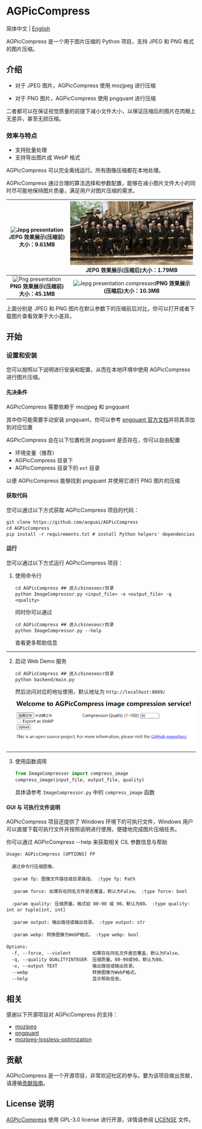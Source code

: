 # AGPicCompress

简体中文 | [English](./README-EN.md)

AGPicCompress 是一个用于图片压缩的 Python 项目，支持 JPEG 和 PNG 格式的图片压缩。

## 介绍

- 对于 JPEG 图片，AGPicCompress 使用 mozjpeg 进行压缩

- 对于 PNG 图片，AGPicCompress 使用 pngquant 进行压缩

二者都可以在保证视觉质量的前提下减小文件大小，以保证压缩后的图片在肉眼上无差异，甚至无损压缩。

### 效率与特点

- 支持批量处理
- 支持导出图片成 WebP 格式

AGPicCompress 可以完全离线运行。所有图像压缩都在本地处理。

AGPicCompress 通过合理的算法选择和参数配置，能够在减小图片文件大小的同时尽可能地保持图片质量，满足用户对图片压缩的需求。

| ![Jepg presentation](../images/test.jpg) JEPG 效果展示(压缩前)大小：9.61MB  |  ![Jepg presentation compressed](../images/test_compressed.jpg)JEPG 效果展示(压缩后)大小：1.79MB   |
|:-----------------------------------------------------------------:|:----------------------------------------------------------------------------------------:|
| ![Png presentation](../images/test.png)**PNG 效果展示(压缩前)大小：45.1MB** | ![Jepg presentation compressed](../images/test_compressed.png)**PNG 效果展示(压缩后)大小：10.3MB** |

上面分别是 JPEG 和 PNG 图片在默认参数下的压缩前后对比，你可以打开或者下载图片查看效果于大小差异。


## 开始

### 设置和安装

您可以按照以下说明进行安装和配置，从而在本地环境中使用 AGPicCompress 进行图片压缩。

#### 先决条件

AGPicCompress 需要依赖于 mozjpeg 和 pngquant

其中你可能需要手动安装 pngquant，你可以参考 [pngquant 官方文档](https://pngquant.org/)并将其添加到对应位置

AGPicCompress 会在以下位置检测 pngquant 是否存在，你可以自由配置
- 环境变量（推荐）
- AGPicCompress 目录下
- AGPicCompress 目录下的 `ext` 目录

以便 AGPicCompress 能够找到 pngquant 并使用它进行 PNG 图片的压缩

#### 获取代码

您可以通过以下方式获取 AGPicCompress 项目的代码：

```shell
git clone https://github.com/aoguai/AGPicCompress
cd AGPicCompress
pip install -r requirements.txt # install Python helpers' dependencies
```

#### 运行

您可以通过以下方式运行 AGPicCompress 项目：

1. 使用命令行
    ```shell
    cd AGPicCompress ## 进入chineseocr目录
    python ImageCompressor.py <input_file> -o <output_file> -q <quality>
    ```
    同时你可以通过
    ```shell
    cd AGPicCompress ## 进入chineseocr目录
    python ImageCompressor.py --help
    ```
    查看更多帮助信息

---

2. 启动 Web Demo 服务
    ```shell
    cd AGPicCompress ## 进入chineseocr目录
    python backend/main.py
    ```
    然后访问对应的地址使用，默认地址为 `http://localhost:8089/`
    ![web_demo](../images/web_demo.png)

---

3. 使用函数调用
    ```python
    from ImageCompressor import compress_image
    compress_image(input_file, output_file, quality)
    ```
   具体请参考 `ImageCompressor.py` 中的 `compress_image` 函数

#### GUI 与 可执行文件说明

AGPicCompress 项目还提供了 Windows 环境下的可执行文件，Windows 用户可以直接下载可执行文件并按照说明进行使用，便捷地完成图片压缩任务。

你可以通过 AGPicCompress --help 来获取相关 CIL 参数信息与帮助
```angular2html
Usage: AGPicCompress [OPTIONS] FP

  通过命令行压缩图像。

  :param fp: 图像文件路径或目录路径。 :type fp: Path

  :param force: 如果存在同名文件是否覆盖，默认为False。 :type force: bool

  :param quality: 压缩质量。格式如 80-90 或 90，默认为80。 :type quality: int or tuple[int, int]

  :param output: 输出路径或输出目录。 :type output: str

  :param webp: 转换图像为WebP格式。 :type webp: bool

Options:
  -f, --force, --violent        如果存在同名文件是否覆盖，默认为False。
  -q, --quality QUALITYINTEGER  压缩质量。80-90或90，默认为80。
  -o, --output TEXT             输出路径或输出目录。
  --webp                        转换图像为WebP格式。
  --help                        显示帮助信息。
```

## 相关

感谢以下开源项目对 AGPicCompress 的支持：

- [mozjpeg](https://github.com/mozilla/mozjpeg)
- [pngquant](https://github.com/kornelski/pngquant)
- [mozjpeg-lossless-optimization](https://github.com/wanadev/mozjpeg-lossless-optimization)

## 贡献

AGPicCompress 是一个开源项目，非常欢迎社区的参与。要为该项目做出贡献，请遵循[贡献指南](./CONTRIBUTING.md)。

## License 说明

[AGPicCompress](https://github.com/aoguai/AGPicCompress) 使用 GPL-3.0 license 进行开源，详情请参阅 [LICENSE](../LICENSE) 文件。
